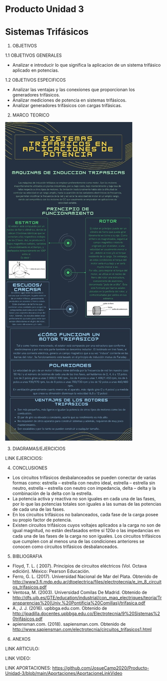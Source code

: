 # Producto Unidad 3
# Sistemas Trifásicos

1. OBJETIVOS

1.1 OBJETIVOS GENERALES

* Analizar e introducir lo que significa la aplicacion de un sistema trifásico aplicado en potencias.

1.2 OBJETIVOS ESPECIFICOS

* Analizar las ventajas y las conexiones que proporcionan los generadores trifásicos.
* Analizar mediciones de potencia en sistemas trifásicos.
* Analizar generadores trifásicos con cargas trifásicas.

2. MARCO TEORICO

![](https://github.com/JosueCamp2020/Producto-Unidad-3/blob/main/Imagenes/Marco.jpeg)

3. DIAGRAMAS/EJERCICIOS

LINK EJERCICIOS: 

4. CONCLUSIONES

* Los circuitos trifásicos desbalanceados se pueden conectar de varias formas como: estrella – estrella con neutro ideal, estrella – estrella sin neutro, estrella – estrella con neutro con impedancia, delta – delta y la combinación de la delta con la estrella. 
* La potencia activa y reactiva no son iguales en cada una de las fases, por lo que las potencias totales son iguales a las sumas de las potencias de cada una de las fases.
* En los circuitos trifásicos no balanceados, cada fase de la carga posee su propio factor de potencia.
* Existen circuitos trifásicos cuyos voltajes aplicados a la carga no son de igual magnitud, no están desfasados entre sí 120𝑜 o las impedancias en cada una de las fases de la carga no son iguales. Los circuitos trifásicos que cumplen con al menos una de las condiciones anteriores se conocen como circuitos trifásicos desbalanceados. 

5. BIBLIOGRAFIA

* Floyd, T. L. ( 2007). Principios de circuitos eléctricos (Vol. Octava edición). México: Pearson Educación.
* Ferro, G. L. (2017). Universidad Nacional de Mar del Plata. Obtenido de http://www3.fi.mdp.edu.ar/dtoelectrica/files/electrotecnia/e_im_8_circuitos_trifasicos.pdf
* Ventosa, M. (2003). Universidad Comilas De Madrid. Obtenido de http://dfs.uib.es/GTE/education/industrial/con_maq_electriques/teoria/Transparencias%20(Univ.%20Pontificia%20Comillas)/trifasica.pdf
* A., J. J. (2016). upbbga.edu.com. Obtenido de http://jpadilla.docentes.upbbga.edu.co/Electrotecnia/9%20Sistemas%20trifásicos.pdf
* apiensman.com. (2018). sapiensman.com. Obtenido de http://www.sapiensman.com/electrotecnia/circuitos_trifasicos1.html

6. ANEXOS

LINK ARTICULO: 

LINK VIDEO:

LINK APORTACIONES: https://github.com/JosueCamp2020/Producto-Unidad-3/blob/main/Aportaciones/AportacioneLinkVideo

